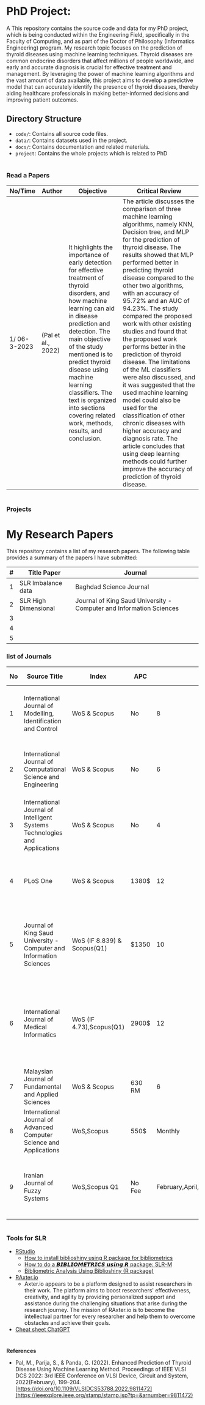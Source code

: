 
# PhD Project:

A This repository contains the source code and data for my PhD project, which is being conducted within the Engineering Field, specifically in the Faculty of Computing, and as part of the Doctor of Philosophy (Informatics Engineering) program. My research topic focuses on the prediction of thyroid diseases using machine learning techniques. Thyroid diseases are common endocrine disorders that affect millions of people worldwide, and early and accurate diagnosis is crucial for effective treatment and management. By leveraging the power of machine learning algorithms and the vast amount of data available, this project aims to develop a predictive model that can accurately identify the presence of thyroid diseases, thereby aiding healthcare professionals in making better-informed decisions and improving patient outcomes.

## Directory Structure

- `code/`: Contains all source code files.
- `data/`: Contains datasets used in the project.
- `docs/`: Contains documentation and related materials.
- `project`: Contains the whole projects which is related to PhD


#
### Read a Papers
|No/Time| Author |Objective| Critical Review|
|--|---|---|---|
|1/ 06-3-2023|(Pal et al., 2022)| It highlights the importance of early detection for effective treatment of thyroid disorders, and how machine learning can aid in disease prediction and detection. The main objective of the study mentioned is to predict thyroid disease using machine learning classifiers. The text is organized into sections covering related work, methods, results, and conclusion.|The article discusses the comparison of three machine learning algorithms, namely KNN, Decision tree, and MLP for the prediction of thyroid disease. The results showed that MLP performed better in predicting thyroid disease compared to the other two algorithms, with an accuracy of 95.72% and an AUC of 94.23%. The study compared the proposed work with other existing studies and found that the proposed work performs better in the prediction of thyroid disease. The limitations of the ML classifiers were also discussed, and it was suggested that the used machine learning model could also be used for the classification of other chronic diseases with higher accuracy and diagnosis rate. The article concludes that using deep learning methods could further improve the accuracy of prediction of thyroid disease.|
#
### Projects
# My Research Papers

This repository contains a list of my research papers. The following table provides a summary of the papers I have submitted:

| #  | Title Paper        | Journal                 |
|----|--------------------|-------------------------|
| 1  | SLR Imbalance data   | Baghdad Science Journal    |
| 2  | SLR High Dimensional | Journal of King Saud University - Computer and Information Sciences|
| 3  |       |     |
| 4  |     |    |
| 5  |     |         |


### list of Journals
|No| Source Title | Index | APC | Issues per year | Link |Topics covered|
|--|---|---|---|---|---|---|
|1|International Journal of Modelling, Identification and Control|WoS & Scopus|No|8|[:arrow_upper_right:](https://www.inderscience.com/jhome.php?jcode=ijmic)| Identification and control Neural network, fuzzy logic enhanced modelling|
|2|International Journal of Computational Science and Engineering|WoS & Scopus|No|6|[:arrow_upper_right:](https://www.inderscience.com/jhome.php?jcode=ijcse)|Applications Machine learning, statistics, deep learning and artificial intelligence|
|3|International Journal of Intelligent Systems Technologies and Applications|WoS & Scopus|No|4|[:arrow_upper_right:](https://www.inderscience.com/jhome.php?jcode=ijista)|Artificial intelligence and knowledge based systems technologies|
|4|PLoS One|WoS & Scopus|1380$|12|[:arrow_upper_right:](https://journals.plos.org/plosone/)|science, engineering, medicine, and the related social sciences and humanities|
|5|Journal of King Saud University - Computer and Information Sciences|WoS (IF 8.839) & Scopus(Q1)|$1350|10|[:arrow_upper_right:](https://www.sciencedirect.com/journal/journal-of-king-saud-university-computer-and-information-sciences)|Machine Learning, Natural Language Processing, Internet of Things, Bioinformatics, etc.|
|6|International Journal of Medical Informatics|WoS (IF 4.73),Scopus(Q1)|2900$|12|[:arrow_upper_right:](https://www.sciencedirect.com/journal/international-journal-of-medical-informatics)| artificial intelligence and, machine learning, hospital information systems, electronic medical record systems|
|7|Malaysian Journal of Fundamental and Applied Sciences|WoS & Scopus| 630 RM|6| [:arrow_upper_right:](https://mjfas.utm.my/index.php/mjfas/about)|image processing,|
|8|International Journal of Advanced Computer Science and Applications|WoS,Scopus|550$|Monthly|[:arrow_upper_right:](https://thesai.org/Publications/CallForPaper?code=IJACSA#Fees)| Computer Science|
|9| Iranian Journal of Fuzzy Systems | WoS,Scopus Q1| No Fee|February,April,June,August,October,December|[:arrow_upper_right:](https://ijfs.usb.ac.ir/journal/about)|artificial intelligence, control, robotics, data analysis, data mining, decision making|
#


 ### Tools for SLR
 - [RStudio](https://posit.co/download/rstudio-desktop/)
   - [How to install biblioshiny using R package for bibliometrics](https://www.youtube.com/watch?v=gjxfqzSuiIo)
   - [How to do a 𝘽𝙄𝘽𝙇𝙄𝙊𝙈𝙀𝙏𝙍𝙄𝘾𝙎 𝙪𝙨𝙞𝙣𝙜 𝙍 package: SLR-M](https://www.youtube.com/watch?v=edf5xgc2zHg&t=7s)
   - [Bibliometric Analysis Using Biblioshiny (R package)](https://www.youtube.com/watch?v=xKu6TknKIz0)
  -  [RAxter.io](https://www.raxter.io/)
     * Axter.io appears to be a platform designed to assist researchers in their work. The platform aims to boost researchers' effectiveness, creativity, and agility    by providing personalized support and assistance during the challenging situations that arise during the research journey. The mission of RAxter.io is to become the intellectual partner for every researcher and help them to overcome obstacles and achieve their goals.
   - [Cheat sheet ChatGPT](https://attachments.convertkitcdnn2.com/682688/b0c434c6-e836-49cf-864c-4c8c67d97625/ChatGPT%20Cheat%20Sheet.pdf)
  #
  **References**
   * Pal, M., Parija, S., & Panda, G. (2022). Enhanced Prediction of Thyroid Disease Using Machine Learning Method. Proceedings of IEEE VLSI DCS 2022: 3rd IEEE Conference on VLSI Device, Circuit and System, 2022(February), 199–204. [https://doi.org/10.1109/VLSIDCS53788.2022.9811472](https://ieeexplore.ieee.org/stamp/stamp.jsp?tp=&arnumber=9811472)


 
  
